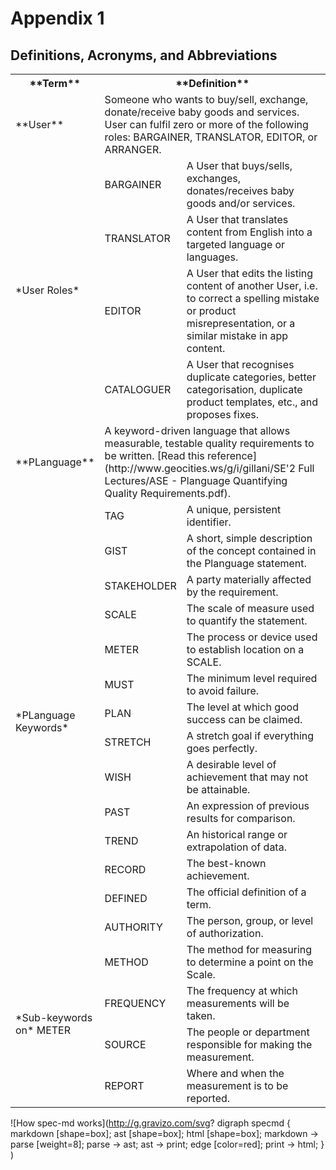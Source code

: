 # Appendix 1

## Definitions, Acronyms, and Abbreviations

 
<table>
<colgroup>
<col style="width: 27px">
<col style="width: 27px">
<col style="width: 287">
</colgroup>
  <tr>
    <th>**Term**</th>
    <th colspan="2">**Definition**</th>
  </tr>
  <tr>
    <td>**User**</td>
    <td colspan="2">Someone who wants to buy/sell, exchange, donate/receive baby goods and services. User can fulfil zero or more of the following roles: BARGAINER, TRANSLATOR, EDITOR, or ARRANGER.</td>
  </tr>
  <tr>
    <td rowspan="4">*User Roles*</td>
    <td>BARGAINER</td>
    <td>A User that buys/sells, exchanges, donates/receives baby goods and/or services.</td>
  </tr>
  <tr>
    <td>TRANSLATOR</td>
    <td>A User that translates content from English into a targeted language or languages.</td>
  </tr>
  <tr>
    <td>EDITOR</td>
    <td>A User that edits the listing content of another User, i.e. to correct a spelling mistake or product misrepresentation, or a similar mistake in app content.</td>
  </tr>
  <tr>
    <td>CATALOGUER</td>
    <td>A User that recognises duplicate categories, better categorisation, duplicate product templates, etc., and proposes fixes.</td>
  </tr>
  <tr>
    <td>**PLanguage**</td>
    <td colspan="2">A keyword-driven language that allows measurable, testable quality requirements to be written. [Read this reference](http://www.geocities.ws/g/i/gillani/SE'2 Full Lectures/ASE -  Planguage Quantifying Quality Requirements.pdf).</td>
  </tr>
  <tr>
    <td rowspan="14">*PLanguage Keywords*</td>
    <td>TAG</td>
    <td>A unique, persistent identifier.</td>
  </tr>
  <tr>
    <td>GIST</td>
    <td>A short, simple description of the concept contained in the Planguage statement.</td>
  </tr>
  <tr>
    <td>STAKEHOLDER</td>
    <td>A party materially affected by the requirement.</td>
  </tr>
  <tr>
    <td>SCALE</td>
    <td>The scale of measure used to quantify the statement.</td>
  </tr>
  <tr>
    <td>METER</td>
    <td>The process or device used to establish location on a SCALE.</td>
  </tr>
  <tr>
    <td>MUST</td>
    <td>The minimum level required to avoid failure.</td>
  </tr>
  <tr>
    <td>PLAN</td>
    <td>The level at which good success can be claimed.</td>
  </tr>
  <tr>
    <td>STRETCH</td>
    <td>A stretch goal if everything goes perfectly.</td>
  </tr>
  <tr>
    <td>WISH</td>
    <td>A desirable level of achievement that may not be attainable.</td>
  </tr>
  <tr>
    <td>PAST</td>
    <td>An expression of previous results for comparison.</td>
  </tr>
  <tr>
    <td>TREND</td>
    <td>An historical range or extrapolation of data.</td>
  </tr>
  <tr>
    <td>RECORD</td>
    <td>The best-known achievement.</td>
  </tr>
  <tr>
    <td>DEFINED</td>
    <td>The official definition of a term.</td>
  </tr>
  <tr>
    <td>AUTHORITY</td>
    <td>The person, group, or level of authorization.</td>
  </tr>
  <tr>
    <td rowspan="14">*Sub-keywords on* METER</td>
    <td>METHOD</td>
    <td>The method for measuring to determine a point on the Scale.</td>
  </tr>
  <tr>
    <td>FREQUENCY</td>
    <td>The frequency at which measurements will be taken.</td>
  </tr>
  <tr>
    <td>SOURCE</td>
    <td>The people or department responsible for making the measurement.</td>
  </tr>
  <tr>
    <td>REPORT</td>
    <td>Where and when the measurement is to be reported.</td>
  </tr>
</table>
 
![How spec-md works](http://g.gravizo.com/svg?
  digraph specmd {
    markdown [shape=box];
    ast [shape=box];
    html [shape=box];
    markdown -> parse [weight=8];
    parse -> ast;
    ast -> print;
    edge [color=red];
    print -> html;
  }
)
